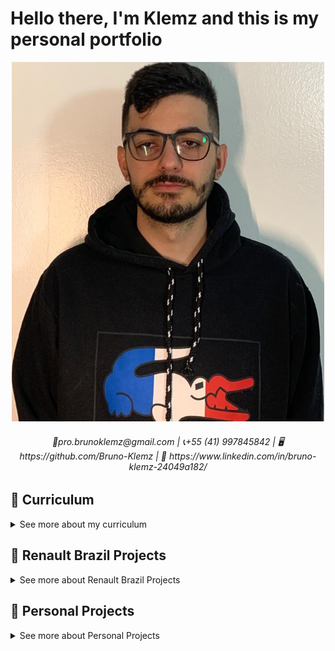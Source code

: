 # Hello there, I'm Klemz and this is my personal portfolio

<p align="center">
<img src="https://github.com/Bruno-Klemz/Portfolio/blob/master/foto_Linkedin_Teams.jpg" 
     width="500" 
     height="575.32" />
</p>

<h6 align="center"> 📝pro.brunoklemz@gmail.com | 📞+55 (41) 997845842 | 🖥️ https://github.com/Bruno-Klemz | 🔗 https://www.linkedin.com/in/bruno-klemz-24049a182/
  
## 📄 Curriculum
<details> 
<summary>See more about my curriculum</summary>
<br/>  
  
### Profile

🤙 Hi, my name is Bruno but feel free to call me Klemz. In general, I tend to define myself as a flexible person with a great emphasis on helping others around me, because I feel that together we can grow a lot.
  
🖥️ My focus is mobile development through the Flutter crossplatform framework, where I develop for both Android and iOS. In personal projects I worked with HTTP requests for REST API, consumption of third-party API's, state management and software architecture with BLoC Pattern, non-relational database construction in Firebase and much more.
  
I am currently looking to improve:
  - ✏️ UI/UX skills to develop apps closer to customer expectations
  - 🖥️ Dart/Flutter ecosystem skills adding test units, more state management pattern like Mobx or Provider, others database consuming and more skill that I'll need in my day's challenges.
  - 🧑‍🤝‍🧑 Working in multidisciplinary groups to develop even more my soft skills.

### Experience
  
>### 🩺 Freelance 
>#### FEB 2021 - OCT 2021 | Curitiba, Brazil
>Over the six months, I developed a simple appointment management app for a dental office. I learned how to implement BLoC and MVVM as state management and sofware architecture, respectively.

>### 🧑‍🤝‍🧑 Startup
>#### JAN 2021 - In work | BuffSpot
>As it is a two-member startup, I participated in the entire idea development process, from the ideation of the business, conversations with external stakeholders, code development to the company's marketing. During the process, I learned how to create and design an idea based on agile development concepts with a focus on MVP. Methodologies such as Scrum, Sprint and Kanban were used to organize the workflow
  
>### 🚙 Renault Brazil
>### OCT 2021 - In work | Ayrton Senna Complex, São José dos Pinhais, Brazil
>At Renault, I developed applications as a final part of projects focused on production line cars. Working individually, I learned to use BLoC as a design pattern in addition to state management, Firebase Auth API consumption, HTTP requests for database operations and also the prototyping and code development of the application screens.

### Skills
  
| **General Coding Skills** | **Dart/Flutter Skills** | **Complementary Skills** | **Soft Skills** |
| ------------------------- | ----------------------- | ------------------------ | -------------- |
| Object Oriented Programming | BLoC State Management | Figma | Empathy 
| MVVM Architecture | JSON Parsing | Microsoft Teams | Critical Sense 
| BLoC Architecture | Anonymous function | Trello | Ease of learning
| Firebase Auth/Realtime Database/Storage | Collections | | Adaptation in different scenarios
| Consume APIs| Asynchronism | | Problem solving
| | REST API | | Good communication
| | | | Manage conflicts

### Education
>### Control and Automation Engineering
>#### FEB 2016 - JUL 2023 | PUCPR Curitiba, Brazil
>My focus in control and automation engineering has always been the scope of software development, here I mainly learned about some software engineering principles, imperative and object-oriented programming, data structure, SQL databases and distributed systems (besides of course a lot engineering calculation).

</details>
  
## 🚙 Renault Brazil Projects
<details>
    
<summary>See more about Renault Brazil Projects</summary>
<br/>
  
### SmartCharger
![SmartCharger](https://github.com/Bruno-Klemz/Portfolio/blob/master/Smartcharger.JPG)  
  
<details>
  
<summary>See more about SmartCharger</summary>

<br/>
SmartCharger is an app focused on charging and monitoring Renault electric cars. The intention is to use the Google Maps API to find charging stations near your location and record all user recharges over time in Firebase.
  
Technologies and Tools used in this project:

  - 🖥️ Firebase Auth and Google Maps API's
  - 📝 BLoC Pattern
  - 💻 HTTP Request to CRUD
  - ↕️ Auto Layout (Columns and Rows)
  - 🖼️ Grid
</details>    
</details> 

## 🧔 Personal Projects
<details>
    
<summary>See more about Personal Projects</summary>
<br/>
  
### Instagram Clone
<img src="https://github.com/Bruno-Klemz/Portfolio/blob/master/InstagramClone.jpg" 
     width="400" 
     height="844.44" />
  
<details>
  
<summary>See more about Instagram Clone</summary>

<br/>
SmartCharger is an app focused on charging and monitoring Renault electric cars. The intention is to use the Google Maps API to find charging stations near your location and record all user recharges over time in Firebase.
  
Technologies and Tools used in this project:

  - 🖥️ Firebase Auth 
  - 📝 BLoC Pattern
  - 💻 HTTP Request to CRUD
  - ↕️ Auto Layout (Columns and Rows)
  - 🖼️ Grid View/List View 
</details>

